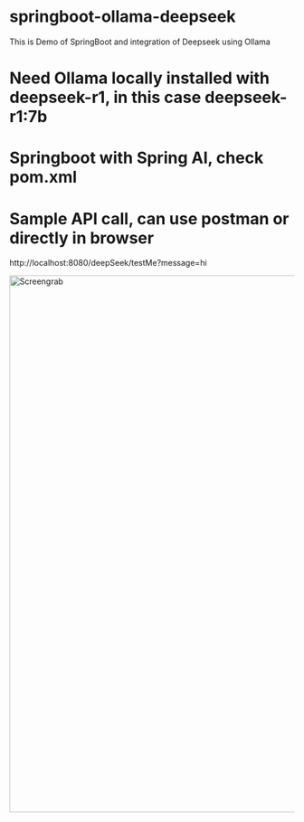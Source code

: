# springboot-ollama-deepseek
This is Demo of SpringBoot and integration of Deepseek using Ollama

# Need Ollama locally installed with deepseek-r1, in this case deepseek-r1:7b

# Springboot with Spring AI, check pom.xml

# Sample API call, can use postman or directly in browser
http://localhost:8080/deepSeek/testMe?message=hi

<img width="950" alt="Screengrab" src="https://github.com/user-attachments/assets/13991982-b81f-4c87-8803-37f88a38f85e" />
